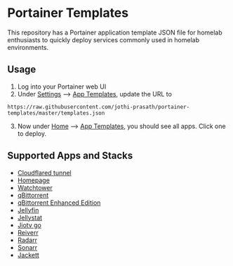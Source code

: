 # Portainer Templates
This repository has a Portainer application template JSON file for homelab enthusiasts to quickly deploy services commonly used in homelab environments.

## Usage
1. Log into your Portainer web UI
2. Under <ins>Settings</ins> --> <ins>App Templates</ins>, update the URL to
```
https://raw.githubusercontent.com/jothi-prasath/portainer-templates/master/templates.json
```
3. Now under <ins>Home</ins> --> <ins>App Templates</ins>, you should see all apps. Click one to deploy.

## Supported Apps and Stacks

- [Cloudflared tunnel](https://github.com/cloudflare/cloudflared)
- [Homepage](https://gethomepage.dev/)
- [Watchtower](https://containrrr.dev/watchtower/)
- [qBittorrent](https://github.com/qbittorrent/qBittorrent)
- [qBittorrent Enhanced Edition](https://github.com/c0re100/qBittorrent-Enhanced-Edition)
- [Jellyfin](https://jellyfin.org/)
- [Jellystat](https://github.com/CyferShepard/Jellystat)
- [Jiotv go](https://github.com/rabilrbl/jiotv_go)
- [Reiverr](https://github.com/aleksilassila/reiverr)
- [Radarr](https://radarr.video/)
- [Sonarr](https://sonarr.tv/)
- [Jackett](https://github.com/Jackett/Jackett)
